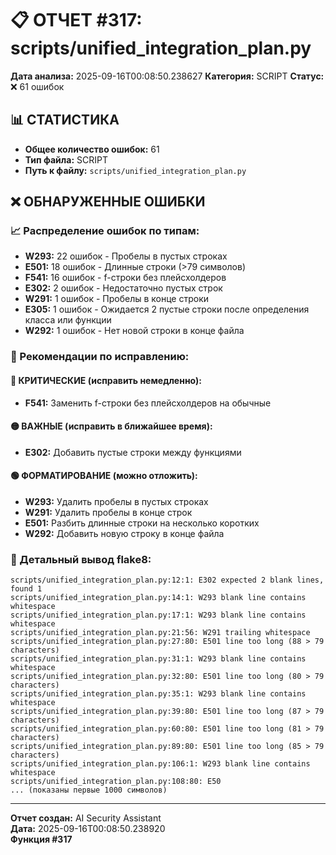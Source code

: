 # 📋 ОТЧЕТ #317: scripts/unified_integration_plan.py

**Дата анализа:** 2025-09-16T00:08:50.238627
**Категория:** SCRIPT
**Статус:** ❌ 61 ошибок

## 📊 СТАТИСТИКА

- **Общее количество ошибок:** 61
- **Тип файла:** SCRIPT
- **Путь к файлу:** `scripts/unified_integration_plan.py`

## ❌ ОБНАРУЖЕННЫЕ ОШИБКИ

### 📈 Распределение ошибок по типам:

- **W293:** 22 ошибок - Пробелы в пустых строках
- **E501:** 18 ошибок - Длинные строки (>79 символов)
- **F541:** 16 ошибок - f-строки без плейсхолдеров
- **E302:** 2 ошибок - Недостаточно пустых строк
- **W291:** 1 ошибок - Пробелы в конце строки
- **E305:** 1 ошибок - Ожидается 2 пустые строки после определения класса или функции
- **W292:** 1 ошибок - Нет новой строки в конце файла

### 🎯 Рекомендации по исправлению:

#### 🔴 КРИТИЧЕСКИЕ (исправить немедленно):
- **F541:** Заменить f-строки без плейсхолдеров на обычные

#### 🟡 ВАЖНЫЕ (исправить в ближайшее время):
- **E302:** Добавить пустые строки между функциями

#### 🟢 ФОРМАТИРОВАНИЕ (можно отложить):
- **W293:** Удалить пробелы в пустых строках
- **W291:** Удалить пробелы в конце строк
- **E501:** Разбить длинные строки на несколько коротких
- **W292:** Добавить новую строку в конце файла

### 📝 Детальный вывод flake8:

```
scripts/unified_integration_plan.py:12:1: E302 expected 2 blank lines, found 1
scripts/unified_integration_plan.py:14:1: W293 blank line contains whitespace
scripts/unified_integration_plan.py:17:1: W293 blank line contains whitespace
scripts/unified_integration_plan.py:21:56: W291 trailing whitespace
scripts/unified_integration_plan.py:27:80: E501 line too long (88 > 79 characters)
scripts/unified_integration_plan.py:31:1: W293 blank line contains whitespace
scripts/unified_integration_plan.py:32:80: E501 line too long (80 > 79 characters)
scripts/unified_integration_plan.py:35:1: W293 blank line contains whitespace
scripts/unified_integration_plan.py:39:80: E501 line too long (87 > 79 characters)
scripts/unified_integration_plan.py:60:80: E501 line too long (81 > 79 characters)
scripts/unified_integration_plan.py:89:80: E501 line too long (85 > 79 characters)
scripts/unified_integration_plan.py:106:1: W293 blank line contains whitespace
scripts/unified_integration_plan.py:108:80: E50
... (показаны первые 1000 символов)
```

---
**Отчет создан:** AI Security Assistant  
**Дата:** 2025-09-16T00:08:50.238920  
**Функция #317**
